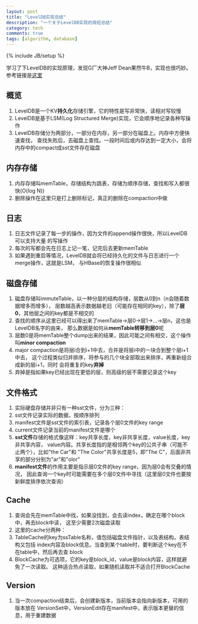 ```yaml
---
layout: post
title: "LevelDB实现总结"
description: "一个关于LevelDB实现的简短总结"
category: tech
comments: true
tags: [algorithm, database]
---
```

{% include JB/setup %}

学习了下LevelDB的实现原理，发现G厂大神Jeff Dean果然牛B，实现也很巧妙。
参考链接是[这里](http://www.cnblogs.com/haippy/archive/2011/12/04/2276064.html)
<!--more-->

## 概览
1. LevelDB是一个KV**持久化**存储引擎，它的特性是写非常快，读相对写较慢
1. LevelDB是基于LSM(Log Structured Merge)实现，它会顺序地记录各种写操作
1. LevelDB存储分为两部分，一部分在内存，另一部分在磁盘上。内存中方便快速查找，
查找失败后，去磁盘上查找。一段时间后或内存达到一定大小，会将内存中的compact成sst文件存在磁盘

## 内存存储
1. 内存存储叫memTable，存储结构为跳表，存储为顺序存储，查找和写入都很快(O(log N))
1. 删除操作在这里只是打上删除标记，真正的删除在compaction中做

## 日志
1. 日志文件记录了每一步的操作，因为文件的append操作很快，所以LevelDB可以支持大量
的写操作
1. 每次的写都会先在日志上记一笔，记完后去更新memTable
1. 如果遇到重启等情况，LevelDB就会将已经持久化的文件与日志进行一个merge操作，这就是LSM，
与HBase的恢复操作很相似

## 磁盘存储
1. 磁盘存储叫immuteTable，以一种分层的结构存储，层数从0到n（n会随着数据增多而增多），
层数越高表示数据越老旧（可能存在相同的key），除了**层0**，其他层之间的key都是不相交的
1. 查找的顺序从这里已经可以得出来了memTable->层0->层1->...->层n，这也是LevelDB名字的由来，
那么数据是如何从**memTable转移到层0**呢
1. 层数0是将memTable整个dump出来的结果，因此可能之间有相交，这个操作叫**minor compaction**
1. major compaction是将层i合到i+1中去，合并是将层i中的一块合到整个层i+1中去，
这个过程类似归并排序，将参与的几个块全部取出来排序，再重新组合成新的层i+1，同时
会将重复的key**弃掉**
1. 弃掉是指如果key已经出现在更低的层，则高级的层不需要记录这个key

## 文件格式
1. 实际硬盘存储并非只有一种sst文件，分为三种：
  1. sst文件记录实际的数据，按顺序排列
  1. manifest文件是sst文件的索引表，记录各个层0文件的key range
  1. current文件记录当前的manifest文件是哪个
1. **sst文件**存储的格式像这样：key共享长度，key非共享长度，value长度，key非共享内容，
value内容。共享长度指的是相邻两个key的公共子串（可能不止两个），比如"the Car"和
"The Color"共享长度是5，即"The C"，后面非共享的部分分别为"ar"和"olor"
1. **manifest文件**的作用主要是指示层0文件的key range，因为层0会有交叠的情况，
因此查询一个key时可能需要在多个层0文件中寻找（这里层0文件也要按新鲜度排序依次查询）

## Cache
1. 查询会先在memTable中找，如果没找到，会去读index，确定在哪个block中，再去block中读，
这至少需要2次磁盘读取
1. 这里的cache分两种：
  1. TableCache的key为ssTable名称，值包括磁盘文件指针，以及表结构，表结构又包括
  index内容及block信息。当查到某个table时，要判断这个key在不在table中，然后再去查
  block
  1. BlockCache为可选项，它的key是block_id，value是block内容，这样就避免了一次读取。
  这种适合热点读取，如果随机读取并不适合打开BlockCache

## Version
1. 当一次compaction结束后，会创建新版本，当前版本会指向新版本，可用的版本放在
VersionSet中，VersionEdit存在manifest中，表示版本更替的信息，用于重建数据
